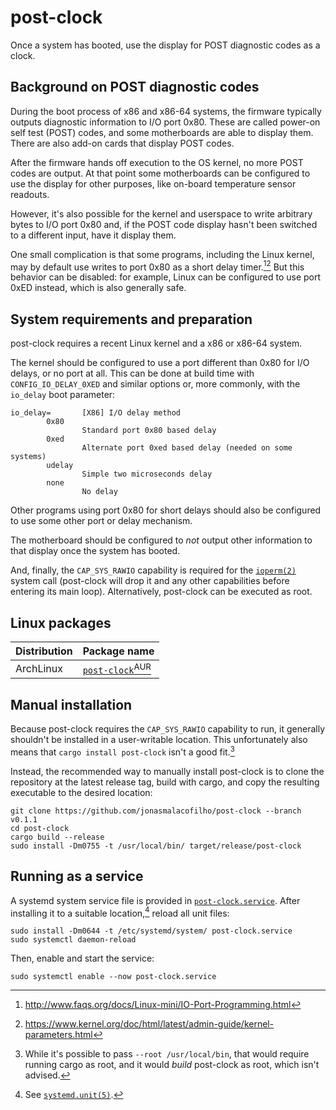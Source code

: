 # post-clock

Once a system has booted, use the display for POST diagnostic codes as a clock.

## Background on POST diagnostic codes

During the boot process of x86 and x86-64 systems, the firmware typically outputs diagnostic
information to I/O port 0x80. These are called power-on self test (POST) codes, and some
motherboards are able to display them. There are also add-on cards that display POST codes.

After the firmware hands off execution to the OS kernel, no more POST codes are output. At that
point some motherboards can be configured to use the display for other purposes, like on-board
temperature sensor readouts.

However, it's also possible for the kernel and userspace to write arbitrary bytes to I/O port 0x80
and, if the POST code display hasn't been switched to a different input, have it display them.

One small complication is that some programs, including the Linux kernel, may by default use writes
to port 0x80 as a short delay timer.[^1][^2] But this behavior can be disabled: for example, Linux
can be configured to use port 0xED instead, which is also generally safe.

## System requirements and preparation

post-clock requires a recent Linux kernel and a x86 or x86-64 system.

The kernel should be configured to use a port different than 0x80 for I/O delays, or no port at all.
This can be done at build time with `CONFIG_IO_DELAY_0XED` and similar options or, more commonly,
with the `io_delay` boot parameter:

```
io_delay=       [X86] I/O delay method
        0x80
                Standard port 0x80 based delay
        0xed
                Alternate port 0xed based delay (needed on some systems)
        udelay
                Simple two microseconds delay
        none
                No delay
```

Other programs using port 0x80 for short delays should also be configured to use some other port or
delay mechanism.

The motherboard should be configured to _not_ output other information to that display once the
system has booted.

And, finally, the `CAP_SYS_RAWIO` capability is required for the [`ioperm(2)`][man:ioperm] system
call (post-clock will drop it and any other capabilities before entering its main loop).
Alternatively, post-clock can be executed as root.

## Linux packages

| Distribution | Package name |
| :-- | :-- |
| ArchLinux | [`post-clock`<sup>AUR</sup>][pkg:aur] |

## Manual installation

Because post-clock requires the `CAP_SYS_RAWIO` capability to run, it generally shouldn't be
installed in a user-writable location. This unfortunately also means that `cargo install post-clock`
isn't a good fit.[^3]

Instead, the recommended way to manually install post-clock is to clone the repository at the latest
release tag, build with cargo, and copy the resulting executable to the desired location:

```
git clone https://github.com/jonasmalacofilho/post-clock --branch v0.1.1
cd post-clock
cargo build --release
sudo install -Dm0755 -t /usr/local/bin/ target/release/post-clock
```

## Running as a service

A systemd system service file is provided in [`post-clock.service`][.service]. After installing it
to a suitable location,[^4] reload all unit files:

```
sudo install -Dm0644 -t /etc/systemd/system/ post-clock.service
sudo systemctl daemon-reload
```

Then, enable and start the service:

```
sudo systemctl enable --now post-clock.service
```

[^1]: http://www.faqs.org/docs/Linux-mini/IO-Port-Programming.html

[^2]: https://www.kernel.org/doc/html/latest/admin-guide/kernel-parameters.html

[^3]: While it's possible to pass `--root /usr/local/bin`, that would require running cargo as root,
  and it would _build_ post-clock as root, which isn't advised.

[^4]: See [`systemd.unit(5)`][man:systemd.unit].

[.service]: https://github.com/jonasmalacofilho/post-clock/blob/main/post-clock.service
[man:ioperm]: https://man7.org/linux/man-pages/man2/ioperm.2.html
[man:systemd.unit]: https://man7.org/linux/man-pages/man5/systemd.unit.5.html
[pkg:aur]: https://aur.archlinux.org/packages/post-clock
